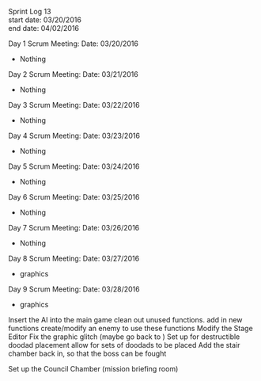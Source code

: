 Sprint Log 13 <br>
start date: 03/20/2016 <br>
end date: 04/02/2016 <br>

Day 1 Scrum Meeting:
Date: 03/20/2016
 - Nothing

Day 2 Scrum Meeting:
Date: 03/21/2016
 - Nothing

Day 3 Scrum Meeting:
Date: 03/22/2016
 - Nothing

Day 4 Scrum Meeting:
Date: 03/23/2016
 - Nothing

Day 5 Scrum Meeting:
Date: 03/24/2016
 - Nothing

Day 6 Scrum Meeting:
Date: 03/25/2016
 - Nothing

Day 7 Scrum Meeting:
Date: 03/26/2016
 - Nothing

Day 8 Scrum Meeting:
Date: 03/27/2016
 - graphics

Day 9 Scrum Meeting:
Date: 03/28/2016
 - graphics

Insert the AI into the main game
	clean out unused functions.
	add in new functions
	create/modify an enemy to use these functions
Modify the Stage Editor
	Fix the graphic glitch (maybe go back to )
	Set up for destructible doodad placement
	allow for sets of doodads to be placed
Add the stair chamber back in, so that the boss can be fought

Set up the Council Chamber (mission briefing room)
